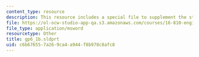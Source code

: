 ```yaml
---
content_type: resource
description: This resource includes a special file to supplement the student work.
file: https://ol-ocw-studio-app-qa.s3.amazonaws.com/courses/16-810-engineering-design-and-rapid-prototyping-january-iap-2005/c6b676557a269ca4a944f8b978c8afc8_gp6_1b.sldprt
file_type: application/msword
resourcetype: Other
title: gp6_1b.sldprt
uid: c6b67655-7a26-9ca4-a944-f8b978c8afc8
---
```

